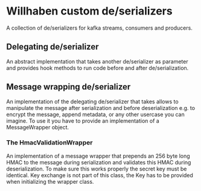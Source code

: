 # Willhaben custom de/serializers

A collection of de/serializers for kafka streams, consumers and producers.

## Delegating de/serializer

An abstract implementation that takes another de/serializer as parameter and provides hook methods to run code before and after de/serialization.

## Message wrapping de/serializer

An implementation of the delegating de/serializer that takes allows to manipulate the message after serialization and before deserialization e.g. to encrypt the message, append metadata, or any other usercase you can imagine. To use it you have to provide an implementation of a MessageWrapper object.

### The HmacValidationWrapper

An implementation of a message wrapper that prepends an 256 byte long HMAC to the message during serialization and validates this HMAC during deserialization. To make sure this works properly the secret key must be identical. Key exchange is not part of this class, the Key has to be provided when initializing the wrapper class.
